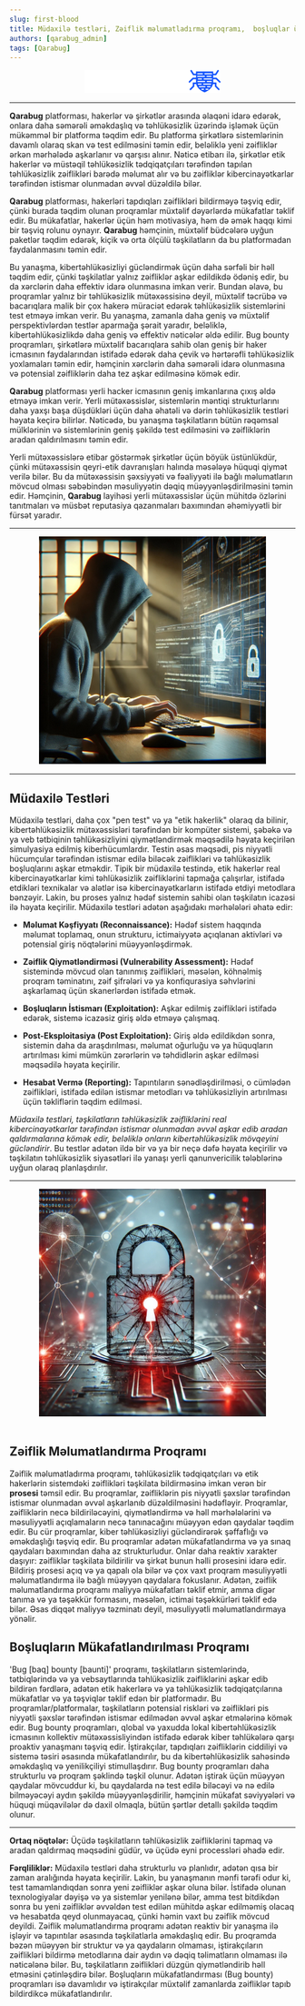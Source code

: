 ```yaml
---
slug: first-blood   
title: Müdaxilə testləri, Zəiflik məlumatladırma proqramı,  boşluqlar üçün mükfatlandırma proqramı, aralarındakı fərq və Qarabug. 
authors: [qarabug_admin]
tags: [Qarabug]
---
```


<center> <img src="./social.png"> <br /> </center>

---

**Qarabug** platforması, hakerlər və şirkətlər arasında əlaqəni idarə edərək, onlara daha səmərəli əməkdaşlıq və təhlükəsizlik üzərində işləmək üçün mükəmməl bir platforma təqdim edir. Bu platforma şirkətlərə sistemlərinin davamlı olaraq skan və test edilməsini təmin edir, beləliklə yeni zəifliklər ərkən mərhələdə aşkarlanır və qarşısı alınır. Nəticə etibarı ilə, şirkətlər etik hakerlər və müstəqil təhlükəsizlik tədqiqatçıları tərəfindən tapılan təhlükəsizlik zəiflikləri barədə məlumat alır və bu zəifliklər kibercinayətkarlar tərəfindən istismar olunmadan əvvəl düzəldilə bilər.

**Qarabug** platforması, hakerləri tapdıqları zəiflikləri bildirməyə təşviq edir, çünki burada təqdim olunan proqramlar müxtəlif dəyərlərdə mükafatlar təklif edir. Bu mükafatlar, hakerlər üçün həm motivasiya, həm də əmək haqqı kimi bir təşviq rolunu oynayır. **Qarabug** həmçinin, müxtəlif büdcələrə uyğun paketlər təqdim edərək, kiçik və orta ölçülü təşkilatların da bu platformadan faydalanmasını təmin edir.

Bu yanaşma, kibertəhlükəsizliyi gücləndirmək üçün daha sərfəli bir həll təqdim edir, çünki təşkilatlar yalnız zəifliklər aşkar edildikdə ödəniş edir, bu da xərclərin daha effektiv idarə olunmasına imkan verir. Bundan əlavə, bu proqramlar yalnız bir təhlükəsizlik mütəxəssisinə deyil, müxtəlif təcrübə və bacarıqlara malik bir çox hakerə müraciət edərək təhlükəsizlik sistemlərini test etməyə imkan verir. Bu yanaşma, zamanla daha geniş və müxtəlif perspektivlərdən testlər aparmağa şərait yaradır, beləliklə, kibertəhlükəsizlikdə daha geniş və effektiv nəticələr əldə edilir. Bug bounty proqramları, şirkətlərə müxtəlif bacarıqlara sahib olan geniş bir haker icmasının faydalarından istifadə edərək daha çevik və hərtərəfli təhlükəsizlik yoxlamaları təmin edir, həmçinin xərclərin daha səmərəli idarə olunmasına və potensial zəifliklərin daha tez aşkar edilməsinə kömək edir.

**Qarabug** platforması yerli hacker icmasının geniş imkanlarına çıxış əldə etməyə imkan verir. Yerli mütəxəssislər, sistemlərin məntiqi strukturlarını daha yaxşı başa düşdükləri üçün daha əhatəli və dərin təhlükəsizlik testləri həyata keçirə bilirlər. Nəticədə, bu yanaşma təşkilatların bütün rəqəmsal mülklərinin və sistemlərinin geniş şəkildə test edilməsini və zəifliklərin aradan qaldırılmasını təmin edir. 

Yerli mütəxəssislərə etibar göstərmək şirkətlər üçün böyük üstünlükdür, çünki mütəxəssisin qeyri-etik davranışları halında məsələyə hüquqi qiymət verilə bilər. Bu da mütəxəssisin şəxsiyyəti və fəaliyyəti ilə bağlı məlumatların mövcud olması səbəbindən məsuliyyətin dəqiq müəyyənləşdirilməsini təmin edir. Həmçinin, **Qarabug** layihəsi yerli mütəxəssislər üçün   mühitdə özlərini tanıtmaları və müsbət reputasiya qazanmaları baxımından əhəmiyyətli bir fürsət yaradır.

---

<center> <img src="./tester.jpg" width="400" height="400"> </center>

---
<h2>Müdaxilə Testləri</h2>

Müdaxilə testləri, daha çox "pen test" və ya "etik hakerlik" olaraq da bilinir, kibertəhlükəsizlik mütəxəssisləri tərəfindən bir kompüter sistemi, şəbəkə və ya veb tətbiqinin təhlükəsizliyini qiymətləndirmək məqsədilə həyata keçirilən simulyasiya edilmiş kiberhücumlardır. Testin əsas məqsədi, pis niyyətli hücumçular tərəfindən istismar edilə biləcək zəiflikləri və təhlükəsizlik boşluqlarını aşkar etməkdir. Tipik bir müdaxilə testində, etik hakerlər real kibercinayətkarlar kimi təhlükəsizlik zəifliklərini tapmağa çalışırlar, istifadə etdikləri texnikalar və alətlər isə kibercinayətkarların istifadə etdiyi metodlara bənzəyir. Lakin, bu proses yalnız hədəf sistemin sahibi olan təşkilatın icazəsi ilə həyata keçirilir. Müdaxilə testləri adətən aşağıdakı mərhələləri əhatə edir:

- **Məlumat Kəşfiyyatı (Reconnaissance):** Hədəf sistem haqqında məlumat toplamaq, onun strukturu, ictimaiyyətə açıqlanan aktivləri və potensial giriş nöqtələrini müəyyənləşdirmək.

- **Zəiflik Qiymətləndirməsi (Vulnerability Assessment):** Hədəf sistemində mövcud olan tanınmış zəiflikləri, məsələn, köhnəlmiş proqram təminatını, zəif şifrələri və ya konfiqurasiya səhvlərini aşkarlamaq üçün skanerlərdən istifadə etmək.

- **Boşluqların İstismarı (Exploitation):** Aşkar edilmiş zəiflikləri istifadə edərək, sistemə icazəsiz giriş əldə etməyə çalışmaq.

- **Post-Eksploitasiya (Post Exploitation):** Giriş əldə edildikdən sonra, sistemin daha da araşdırılması, məlumat oğurluğu və ya hüquqların artırılması kimi mümkün zərərlərin və təhdidlərin aşkar edilməsi məqsədilə həyata keçirilir.

- **Hesabat Vermə (Reporting):** Tapıntıların sənədləşdirilməsi, o cümlədən zəiflikləri, istifadə edilən istismar metodları və təhlükəsizliyin artırılması üçün təkliflərin təqdim edilməsi.

<i>Müdaxilə testləri, təşkilatların təhlükəsizlik zəifliklərini real kibercinayətkarlar tərəfindən istismar olunmadan əvvəl aşkar edib aradan qaldırmalarına kömək edir, beləliklə onların kibertəhlükəsizlik mövqeyini gücləndirir</i>. Bu testlər adətən ildə bir və ya bir neçə dəfə həyata keçirilir və təşkilatın təhlükəsizlik siyasətləri ilə yanaşı yerli qanunvericilik tələblərinə uyğun olaraq planlaşdırılır. 

---

<center> <img src="./vuln.jpeg" width="400" height="400"> </center> <br />


<h2>Zəiflik Məlumatlandırma Proqramı</h2>

Zəiflik məlumatladırma proqramı, təhlükəsizlik tədqiqatçıları və etik hakerlərin sistemdəki zəiflikləri təşkilata bildirməsinə imkan verən bir <b>prosesi</b> təmsil edir. Bu proqramlar, zəifliklərin pis niyyətli şəxslər tərəfindən istismar olunmadan əvvəl aşkarlanıb düzəldilməsini hədəfləyir. Proqramlar, zəifliklərin necə bildiriləcəyini, qiymətləndirmə və həll mərhələlərini və məsuliyyətli açıqlamaların necə tanınacağını müəyyən edən qaydalar təqdim edir. Bu cür proqramlar, kiber təhlükəsizliyi gücləndirərək şəffaflığı və əməkdaşlığı təşviq edir. Bu proqramlar adətən mükafatlandırma və ya sınaq qaydaları baxımından daha az strukturludur. Onlar daha reaktiv xarakter daşıyır: zəifliklər təşkilata bildirilir və şirkət bunun həlli prosesini idarə edir. Bildiriş prosesi açıq və ya qapalı ola bilər və çox vaxt proqram məsuliyyətli məlumatlandırma ilə bağlı müəyyən qaydalara fokuslanır. Adətən, zəiflik məlumatlandırma proqramı maliyyə mükafatları təklif etmir, amma digər tanıma və ya təşəkkür formasını, məsələn,  ictimai təşəkkürləri təklif edə bilər. Əsas diqqət maliyyə təzminatı deyil, məsuliyyətli məlumatlandırmaya yönəlir.

<h2>Boşluqların Mükafatlandırılması Proqramı </h2>

'Bug [baq] bounty [baunti]' proqramı, təşkilatların sistemlərində, tətbiqlərində və ya vebsaytlarında təhlükəsizlik zəifliklərini aşkar edib bildirən fərdlərə, adətən etik hakerlərə və ya təhlükəsizlik tədqiqatçılarına mükafatlar və ya təşviqlər təklif edən bir platformadır. Bu proqramlar/platformalar, təşkilatların potensial riskləri və zəiflikləri pis niyyətli şəxslər tərəfindən istismar edilmədən əvvəl aşkar etmələrinə kömək edir. Bug bounty proqramları, qlobal və yaxudda lokal kibertəhlükəsizlik icmasının kollektiv mütəxəssisliyindən istifadə edərək kiber təhlükələrə qarşı proaktiv yanaşmanı təşviq edir. İştirakçılar, tapdıqları zəifliklərin ciddiliyi və sistemə təsiri əsasında mükafatlandırılır, bu da kibertəhlükəsizlik sahəsində əməkdaşlıq və yenilikçiliyi stimullaşdırır. Bug bounty proqramları daha strukturlu və proqram şəklində təşkil olunur. Adətən iştirak üçün müəyyən qaydalar mövcuddur ki, bu qaydalarda nə test edilə biləcəyi və nə edilə bilməyəcəyi aydın şəkildə müəyyənləşdirilir, həmçinin mükafat səviyyələri və hüquqi müqavilələr də daxil olmaqla, bütün şərtlər detallı şəkildə təqdim olunur. 

---
<b>Ortaq nöqtələr:</b> Üçüdə təşkilatların təhlükəsizlik zəifliklərini tapmaq və aradan qaldırmaq məqsədini güdür, və üçüdə eyni processləri əhadə edir.  

<b>Fərqliliklər:</b> Müdaxilə testləri daha strukturlu və planlıdır, adətən qısa bir zaman aralığında həyata keçirilir. Lakin, bu yanaşmanın mənfi tərəfi odur ki, test tamamlandıqdan sonra yeni zəifliklər aşkar oluna bilər. İstifadə olunan texnologiyalar dəyişə və ya sistemlər yenilənə bilər, amma test bitdikdən sonra bu yeni zəifliklər əvvəldən test edilən mühitdə aşkar edilməmiş olacaq və hesabatda qeyd olunmayacaq, çünki həmin vaxt bu zəiflik mövcud deyildi. Zəiflik məlumatlandırma proqramı adətən reaktiv bir yanaşma ilə işləyir və tapıntılar əsasında təşkilatlarla əməkdaşlıq edir. Bu proqramda bəzən müəyyən bir struktur və ya qaydaların olmaması, iştirakçıların zəiflikləri bildirmə metodlarına dair aydın və dəqiq təlimatların olmaması ilə nəticələnə bilər. Bu, təşkilatların zəiflikləri düzgün qiymətləndirib həll etməsini çətinləşdirə bilər. Boşluqların mükafatlandırması (Bug bounty) proqramları isə davamlıdır və iştirakçılar müxtəlif zamanlarda zəifliklər tapıb bildirdikcə mükafatlandırılır.
